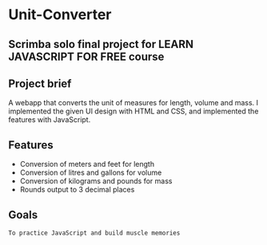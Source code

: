 # Unit-Converter
## Scrimba solo final project for LEARN JAVASCRIPT FOR FREE course
## Project brief
  A webapp that converts the unit of measures for length, volume and mass. I implemented the given UI design with HTML and CSS, and implemented the features with JavaScript.
 
## Features
  - Conversion of meters and feet for length
  - Conversion of litres and gallons for volume
  - Conversion of kilograms and pounds for mass
  - Rounds output to 3 decimal places
  
 ## Goals
    To practice JavaScript and build muscle memories
